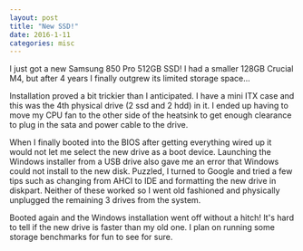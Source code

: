```yaml
---
layout: post
title: "New SSD!"
date: 2016-1-11
categories: misc
---
```

I just got a new Samsung 850 Pro 512GB SSD! I had a smaller 128GB Crucial M4, but after 4 years I finally outgrew its limited storage space...

Installation proved a bit trickier than I anticipated. I have a mini ITX case and this was the 4th physical drive (2 ssd and 2 hdd) in it. I ended up having to move my CPU fan to the other side of the heatsink to get enough clearance to plug in the sata and power cable to the drive.

When I finally booted into the BIOS after getting everything wired up it would not let me select the new drive as a boot device. Launching the Windows installer from a USB drive also gave me an error that Windows could not install to the new disk. Puzzled, I turned to Google and tried a few tips such as changing from AHCI to IDE and formatting the new drive in diskpart. Neither of these worked so I went old fashioned and physically unplugged the remaining 3 drives from the system.

Booted again and the Windows installation went off without a hitch! It's hard to tell if the new drive is faster than my old one. I plan on running some storage benchmarks for fun to see for sure.
